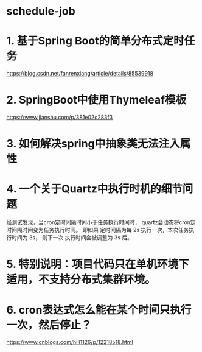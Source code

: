 # schedule-job
# 1. 基于Spring Boot的简单分布式定时任务
https://blog.csdn.net/fanrenxiang/article/details/85539918

# 2. SpringBoot中使用Thymeleaf模板
https://www.jianshu.com/p/381e02c283f3

# 3. 如何解决spring中抽象类无法注入属性

# 4. 一个关于Quartz中执行时机的细节问题
经测试发现，当cron定时间隔时间小于任务执行时间时，
quartz会动态将cron定时间隔时间变为任务执行时间。
即如果 定时间隔为每 2s 执行一次，本次任务执行时间为 3s，
则下一次 执行时间会被调整为 3s 后。

# 5. 特别说明：项目代码只在单机环境下适用，不支持分布式集群环境。

# 6. cron表达式怎么能在某个时间只执行一次，然后停止？
https://www.cnblogs.com/hill1126/p/12218518.html

